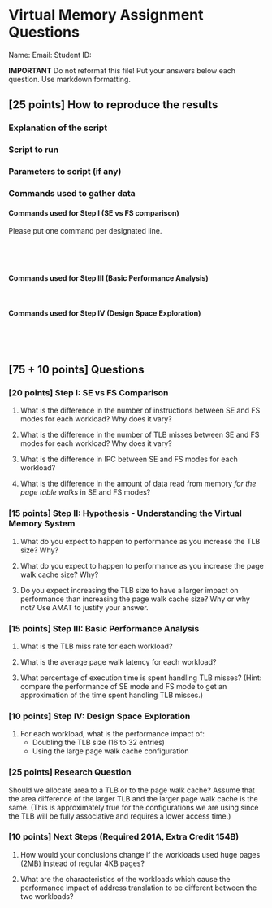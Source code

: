 # Virtual Memory Assignment Questions

Name:
Email:
Student ID:

**IMPORTANT** Do not reformat this file!
Put your answers below each question.
Use markdown formatting.

## [25 points] How to reproduce the results

### Explanation of the script

### Script to run

### Parameters to script (if any)

### Commands used to gather data

#### Commands used for Step I (SE vs FS comparison)

Please put one command per designated line.

```shell

```

```shell

```

```shell

```

```shell

```

#### Commands used for Step III (Basic Performance Analysis)

```shell

```

```shell

```

#### Commands used for Step IV (Design Space Exploration)

```shell

```

```shell

```

```shell

```

```shell

```

## [75 + 10 points] Questions

### [20 points] Step I: SE vs FS Comparison

1. What is the difference in the number of instructions between SE and FS modes for each workload? Why does it vary?

2. What is the difference in the number of TLB misses between SE and FS modes for each workload? Why does it vary?

3. What is the difference in IPC between SE and FS modes for each workload?

4. What is the difference in the amount of data read from memory *for the page table walks* in SE and FS modes?

### [15 points] Step II: Hypothesis - Understanding the Virtual Memory System

1. What do you expect to happen to performance as you increase the TLB size? Why?

2. What do you expect to happen to performance as you increase the page walk cache size? Why?

3. Do you expect increasing the TLB size to have a larger impact on performance than increasing the page walk cache size? Why or why not? Use AMAT to justify your answer.

### [15 points] Step III: Basic Performance Analysis

1. What is the TLB miss rate for each workload?

2. What is the average page walk latency for each workload?

3. What percentage of execution time is spent handling TLB misses? (Hint: compare the performance of SE mode and FS mode to get an approximation of the time spent handling TLB misses.)

### [10 points] Step IV: Design Space Exploration

1. For each workload, what is the performance impact of:
   - Doubling the TLB size (16 to 32 entries)
   - Using the large page walk cache configuration

### [25 points] Research Question

Should we allocate area to a TLB or to the page walk cache? Assume that the area difference of the larger TLB and the larger page walk cache is the same. (This is approximately true for the configurations we are using since the TLB will be fully associative and requires a lower access time.)

### [10 points] Next Steps (Required 201A, Extra Credit 154B)

1. How would your conclusions change if the workloads used huge pages (2MB) instead of regular 4KB pages?

2. What are the characteristics of the workloads which cause the performance impact of address translation to be different between the two workloads?
